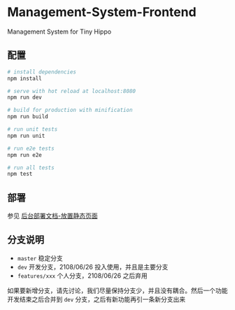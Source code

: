 # Management-System-Frontend

Management System for Tiny Hippo

## 配置

``` bash
# install dependencies
npm install

# serve with hot reload at localhost:8080
npm run dev

# build for production with minification
npm run build

# run unit tests
npm run unit

# run e2e tests
npm run e2e

# run all tests
npm test
```

## 部署

参见 [后台部署文档-放置静态页面](https://github.com/rookies-sysu/Order-System-Backend/blob/master/README.md#22-%E6%94%BE%E7%BD%AE-vue-build-%E5%87%BA%E6%9D%A5%E7%9A%84%E9%9D%99%E6%80%81%E9%A1%B5%E9%9D%A2)

## 分支说明

- `master` 稳定分支
- `dev` 开发分支，2108/06/26 投入使用，并且是主要分支
- `features/xxx` 个人分支，2108/06/26 之后弃用

如果要新增分支，请先讨论，我们尽量保持分支少，并且没有耦合。然后一个功能开发结束之后合并到 `dev` 分支，之后有新功能再引一条新分支出来
